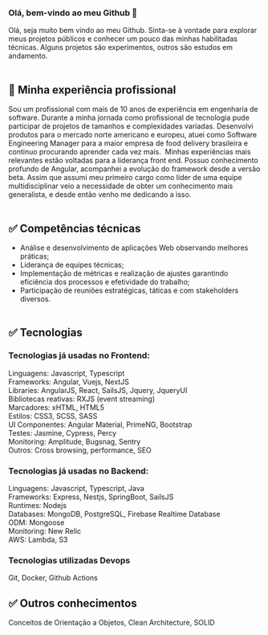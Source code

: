 ### Olá, bem-vindo ao meu Github 👋

Olá, seja muito bem vindo ao meu Github. Sinta-se à vontade para explorar meus projetos públicos e conhecer um pouco das minhas habilitadas técnicas. Alguns projetos são experimentos, outros são estudos em andamento.<br><br>

## :rocket: Minha experiência profissional

Sou um profissional com mais de 10 anos de experiência em engenharia de software. Durante a minha jornada como profissional de tecnologia pude participar de projetos de tamanhos e complexidades variadas. Desenvolvi produtos para o mercado norte americano e europeu, atuei como Software Engineering Manager para a maior empresa de food delivery brasileira e continuo procurando aprender cada vez mais.  Minhas experiências mais relevantes estão voltadas para a liderança front end. Possuo conhecimento profundo de Angular, acompanhei a evolução do framework desde a versão beta. Assim que assumi meu primeiro cargo como líder de uma equipe multidisciplinar veio a necessidade de obter um conhecimento mais generalista, e desde então venho me dedicando a isso.<br><br>

## :white_check_mark: Competências técnicas

+ Análise e desenvolvimento de aplicações Web observando melhores práticas;
+ Liderança de equipes técnicas;
+ Implementação de métricas e realização de ajustes garantindo eficiência dos processos e efetividade do trabalho;
+ Participação de reuniões estratégicas, táticas e com stakeholders diversos.<br><br>

## :white_check_mark: Tecnologias
### Tecnologias já usadas no Frontend:

Linguagens: Javascript, Typescript  
Frameworks: Angular, Vuejs, NextJS  
Libraries: AngularJS, React, SailsJS, Jquery, JqueryUI  
Bibliotecas reativas: RXJS (event streaming)  
Marcadores: xHTML, HTML5  
Estilos: CSS3, SCSS, SASS  
UI Componentes: Angular Material, PrimeNG, Bootstrap  
Testes: Jasmine, Cypress, Percy  
Monitoring: Amplitude, Bugsnag, Sentry  
Outros: Cross browsing, performance, SEO

### Tecnologias já usadas no Backend:

Linguagens: Javascript, Typescript, Java  
Frameworks: Express, Nestjs, SpringBoot, SailsJS  
Runtimes: Nodejs  
Databases: MongoDB, PostgreSQL, Firebase Realtime Database  
ODM: Mongoose  
Monitoring: New Relic  
AWS: Lambda, S3  

### Tecnologias utilizadas Devops

Git, Docker, Github Actions

## :white_check_mark: Outros conhecimentos

Conceitos de Orientação a Objetos, Clean Architecture, SOLID
